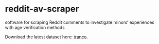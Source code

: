 # reddit-av-scraper
software for scraping Reddit comments to investigate minors’ experiences with age verification methods 


Download the latest dataset here: [tranco](https://tranco-list.eu/).
